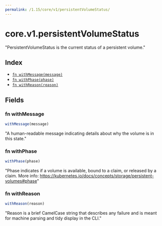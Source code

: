 ```yaml
---
permalink: /1.15/core/v1/persistentVolumeStatus/
---
```


# core.v1.persistentVolumeStatus

"PersistentVolumeStatus is the current status of a persistent volume."

## Index

* [`fn withMessage(message)`](#fn-withmessage)
* [`fn withPhase(phase)`](#fn-withphase)
* [`fn withReason(reason)`](#fn-withreason)

## Fields

### fn withMessage

```ts
withMessage(message)
```

"A human-readable message indicating details about why the volume is in this state."

### fn withPhase

```ts
withPhase(phase)
```

"Phase indicates if a volume is available, bound to a claim, or released by a claim. More info: https://kubernetes.io/docs/concepts/storage/persistent-volumes#phase"

### fn withReason

```ts
withReason(reason)
```

"Reason is a brief CamelCase string that describes any failure and is meant for machine parsing and tidy display in the CLI."